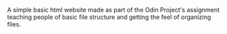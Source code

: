 A simple basic html website made as part of the Odin Project's assignment
teaching people of basic file structure and getting the feel of organizing files.
